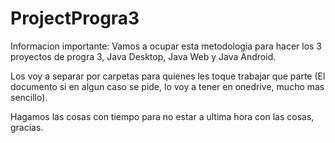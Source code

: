 # ProjectProgra3


Informacion importante: 
Vamos a ocupar esta metodologia para hacer los 3 proyectos de progra 3, Java Desktop, Java Web y Java Android.

Los voy a separar por carpetas para quienes les toque trabajar que parte (El documento si en algun caso se pide, lo voy a tener en onedrive, mucho mas sencillo).

Hagamos las cosas con tiempo para no estar a ultima hora con las cosas, gracias.
